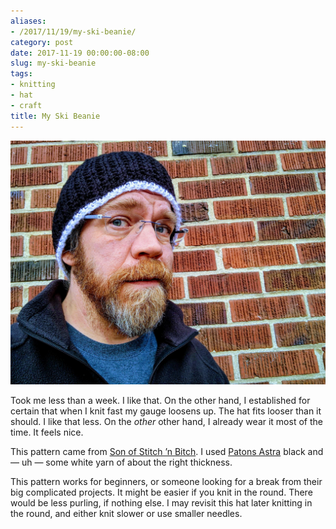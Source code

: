 ```yaml
---
aliases:
- /2017/11/19/my-ski-beanie/
category: post
date: 2017-11-19 00:00:00-08:00
slug: my-ski-beanie
tags:
- knitting
- hat
- craft
title: My Ski Beanie
---
```


![attachments/img/2017/cover-2017-11-19.jpg](../../../attachments/img/2017/cover-2017-11-19.jpg)

Took me less than a week. I like that. On the other hand, I established for certain that when I knit fast my gauge loosens up. The hat fits looser than it should. I like that less. On the *other* other hand, I already wear it most of the time. It feels nice.

This pattern came from [Son of Stitch ’n Bitch](https://www.goodreads.com/book/show/170305.Son_of_Stitch_n_Bitch). I used [Patons Astra](http://www.yarnspirations.com/yarn/astra.html?super_attribute=YToxOntpOjQ1NjtzOjU6IjQ1NzA1Ijt9) black and — uh — some white yarn of about the right thickness.

This pattern works for beginners, or someone looking for a break from their big complicated projects. It might be easier if you knit in the round. There would be less purling, if nothing else. I may revisit this hat later knitting in the round, and either knit slower or use smaller needles.

